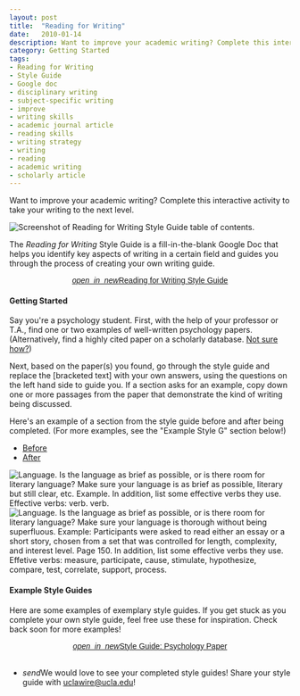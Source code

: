 ```yaml
---
layout: post
title:  "Reading for Writing"
date:   2010-01-14
description: Want to improve your academic writing? Complete this interactive activity to take your writing to the next level.
category: Getting Started
tags:
- Reading for Writing
- Style Guide
- Google doc
- disciplinary writing
- subject-specific writing
- improve
- writing skills
- academic journal article
- reading skills
- writing strategy
- writing
- reading
- academic writing
- scholarly article
---
```


<p class="intro">Want to improve your academic writing? Complete this interactive activity to take your writing to the next level.</p>

<div class="row">
    <div class="col s12 m5">
        <img class="responsive-img materialboxed imagestep" src="{{ '/assets/img/styleguide.png' | prepend: site.baseurl }}"   alt="Screenshot of Reading for Writing Style Guide table of contents." data-caption="Screenshot of Reading for      Writing Style Guide table of contents.">  
    </div>
    <div class="col s12 m7" style="vertical-align: middle;">
    <p class="intro">The <i>Reading for Writing</i> Style Guide is a fill-in-the-blank Google Doc that helps you identify key aspects of writing in a certain field and guides you through the process of creating your own writing guide. </p>
    <center><a class="waves-effect waves-light btn-large" href="https://docs.google.com/document/d/1nnUDkTkahggf6UCJBgMzAgfRkIQDNNgF_TQ88DOTtO4/edit?usp=sharing" style="center; font-family:arial; font-size:100%;" target="_blank"><i class="material-icons right">open_in_new</i>Reading for Writing Style Guide</a></center>
    </div>
</div>

#### Getting Started

Say you're a psychology student. First, with the help of your professor or T.A., find one or two examples of well-written psychology papers. (Alternatively, find a highly cited paper on a scholarly database. [Not sure how?](https://uclalibrary.github.io/research-tips/finding-scholarly-articles/ "Finding Scholarly Articles"))

Next, based on the paper(s) you found, go through the style guide and replace the \[bracketed text\] with your own answers, using the questions on the left hand side to guide you. If a section asks for an example, copy down one or more passages from the paper that demonstrate the kind of writing being discussed. 

Here's an example of a section from the style guide before and after being completed. (For more examples, see the "Example Style G" section below!)

<div class="row">
    <div class="col s12">
      <ul class="tabs">
        <li class="tab col s6"><a class="active" a href="#before">Before</a></li>
        <li class="tab col s6"><a href="#after">After</a></li>
		</ul>
	</div>
	<div id="before" class="col s12">
		<img class="responsive-img materialboxed imagestep" src="{{ '/assets/img/R4Wbefore.png' | prepend: site.baseurl }}" alt="Language. Is the language as brief as possible, or is there room for literary language? Make sure your language is as brief as possible, literary but still clear, etc. Example. In addition, list some effective verbs they use. Effective verbs: verb. verb." data-caption="The language section of the Reading for Writing activity before it has been completed by a student.">
	</div>
	<div id="after" class="col s12">
		<img class="responsive-img materialboxed imagestep" src="{{ '/assets/img/R4Wafter.png' | prepend: site.baseurl }}" alt="Language. Is the language as brief as possible, or is there room for literary language? Make sure your language is thorough without being superfluous. Example: Participants were asked to read either an essay or a short story, chosen from a set that was controlled for length, complexity, and interest level. Page 150. In addition, list some effective verbs they use. Effetive verbs: measure, participate, cause, stimulate, hypothesize, compare, test, correlate, support, process." data-caption="The language section of the Reading for Writing activity after it has been completed by a student.">
	</div>
</div>
	



#### Example Style Guides

Here are some examples of exemplary style guides. If you get stuck as you complete your own style guide, feel free use these for inspiration. Check back soon for more examples!

<center><a class="waves-effect waves-light btn-large" href="https://docs.google.com/document/d/1OdU1Qtk0THR3gMNcOEj7-yZDIzl21omvmUZ3eeaKn48/edit?usp=sharing" style="center; font-family:arial; font-size:100%;" target="_blank"><i class="material-icons right">open_in_new</i>Style Guide: Psychology Paper</a></center>

<br>

<ul class="collapsible">
    <li>
      <div class="collapsible-header"><i class="material-icons">send</i>We would love to see your completed style guides! Share your style guide with <a href="mailto:uclawire@ucla.edu?Subject=Reading%20For%20Writing%20Style%20Guide%20Example" target="_top">uclawire@ucla.edu</a>!</div>
    </li>
</ul>


